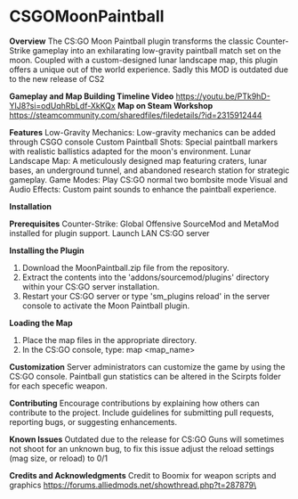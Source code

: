 # CSGOMoonPaintball

**Overview**
The CS:GO Moon Paintball plugin transforms the classic Counter-Strike gameplay into an exhilarating low-gravity paintball match set on the moon. Coupled with a custom-designed lunar landscape map, this plugin offers a unique out of the world experience.
Sadly this MOD is outdated due to the new release of CS2

**Gameplay and Map Building Timeline Video**
https://youtu.be/PTk9hD-YIJ8?si=odUqhRbLdf-XkKQx
**Map on Steam Workshop**
https://steamcommunity.com/sharedfiles/filedetails/?id=2315912444

**Features**
Low-Gravity Mechanics: Low-gravity mechanics can be added through CSGO console
Custom Paintball Shots: Special paintball markers with realistic ballistics adapted for the moon's environment.
Lunar Landscape Map: A meticulously designed map featuring craters, lunar bases, an underground tunnel, and abandoned research station for strategic gameplay.
Game Modes: Play CS:GO normal two bombsite mode
Visual and Audio Effects: Custom paint sounds to enhance the paintball experience.

**Installation**


  **Prerequisites**
  Counter-Strike: Global Offensive
  SourceMod and MetaMod installed for plugin support.
  Launch LAN CS:GO server
  
  **Installing the Plugin**
  1. Download the MoonPaintball.zip file from the repository.
  2. Extract the contents into the 'addons/sourcemod/plugins' directory within your CS:GO server installation.
  3. Restart your CS:GO server or type 'sm_plugins reload' in the server console to activate the Moon Paintball plugin.

**Loading the Map**
  1. Place the map files in the appropriate directory.
  2. In the CS:GO console, type: map <map_name>

**Customization**
Server administrators can customize the game by using the CS:GO console. Paintball gun statistics can be altered in the Scirpts folder for each specefic weapon.

**Contributing**
Encourage contributions by explaining how others can contribute to the project. Include guidelines for submitting pull requests, reporting bugs, or suggesting enhancements.

**Known Issues**
Outdated due to the release for CS:GO
Guns will sometimes not shoot for an unknown bug, to fix this issue adjust the reload settings (mag size, or reload) to 0/1

**Credits and Acknowledgments**
Credit to Boomix for weapon scripts and graphics
https://forums.alliedmods.net/showthread.php?t=287879\









